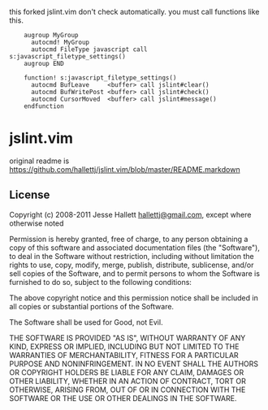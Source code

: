 
this forked jslint.vim don't check automatically.
you must call functions like this.

        augroup MyGroup
          autocmd! MyGroup
          autocmd FileType javascript call s:javascript_filetype_settings()
        augroup END
        
        function! s:javascript_filetype_settings()
          autocmd BufLeave     <buffer> call jslint#clear()
          autocmd BufWritePost <buffer> call jslint#check()
          autocmd CursorMoved  <buffer> call jslint#message()
        endfunction


jslint.vim
=============

original readme is https://github.com/hallettj/jslint.vim/blob/master/README.markdown

License
---------

Copyright (c) 2008-2011 Jesse Hallett <hallettj@gmail.com>, except where
otherwise noted

Permission is hereby granted, free of charge, to any person obtaining a copy of
this software and associated documentation files (the "Software"), to deal in
the Software without restriction, including without limitation the rights to
use, copy, modify, merge, publish, distribute, sublicense, and/or sell copies
of the Software, and to permit persons to whom the Software is furnished to do
so, subject to the following conditions:

The above copyright notice and this permission notice shall be included in all
copies or substantial portions of the Software.

The Software shall be used for Good, not Evil.

THE SOFTWARE IS PROVIDED "AS IS", WITHOUT WARRANTY OF ANY KIND, EXPRESS OR
IMPLIED, INCLUDING BUT NOT LIMITED TO THE WARRANTIES OF MERCHANTABILITY,
FITNESS FOR A PARTICULAR PURPOSE AND NONINFRINGEMENT. IN NO EVENT SHALL THE
AUTHORS OR COPYRIGHT HOLDERS BE LIABLE FOR ANY CLAIM, DAMAGES OR OTHER
LIABILITY, WHETHER IN AN ACTION OF CONTRACT, TORT OR OTHERWISE, ARISING FROM,
OUT OF OR IN CONNECTION WITH THE SOFTWARE OR THE USE OR OTHER DEALINGS IN THE
SOFTWARE.
